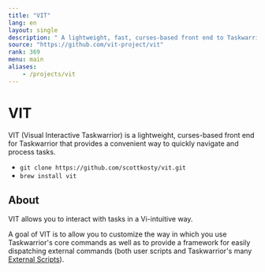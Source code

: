 ```yaml
---
title: "VIT"
lang: en
layout: single
description: " A lightweight, fast, curses-based front end to Taskwarrior."
source: "https://github.com/vit-project/vit"
rank: 369
menu: main
aliases:
    - /projects/vit
---
```

# VIT

VIT (Visual Interactive Taskwarrior) is a lightweight, curses-based front end for Taskwarrior that provides a convenient way to quickly navigate and process tasks.

* `git clone https://github.com/scottkosty/vit.git`
* `brew install vit`

## About

VIT allows you to interact with tasks in a Vi-intuitive way.

A goal of VIT is to allow you to customize the way in which you use Taskwarrior's core commands as well as to provide a framework for easily dispatching external commands (both user scripts and Taskwarrior's many [External Scripts](https://taskwarrior.org/tools)).
